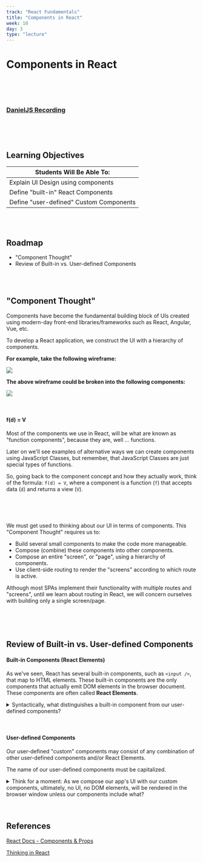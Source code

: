 ```yaml
---
track: "React Fundamentals"
title: "Components in React"
week: 10
day: 3
type: "lecture"
---
```


# Components in React

<br>
<br>
<br>

### [DanielJS Recording](https://generalassembly.zoom.us/rec/share/l4aZfuIyOkmNQ0qaDnen9mty23v4RwBmvE9wYbYrZ8BtYywsrAfQnX_p0tgKH1iH.dT-IvOGE9G6fv0Xk?startTime=1620490804000)

<br>
<br>
<br>

## Learning Objectives

| Students Will Be Able To:               |
| --------------------------------------- |
| Explain UI Design using components      |
| Define "built-in" React Components      |
| Define "user-defined" Custom Components |

<br>
<br>

## Roadmap

- "Component Thought"
- Review of Built-in vs. User-defined Components

<br>
<br>

## "Component Thought"

Components have become the fundamental building block of UIs created using modern-day front-end libraries/frameworks such as React, Angular, Vue, etc.

To develop a React application, we construct the UI with a hierarchy of components.

**For example, take the following wireframe:**

<img src="https://i.imgur.com/hL1T2tH.png">

**The above wireframe could be broken into the following components:**

<img src="https://i.imgur.com/TqerRDf.png">

<br>
<br>
<br>

#### f(d) = V

Most of the components we use in React, will be what are known as "function components", because they are, well ... functions.

Later on we'll see examples of alternative ways we can create components using JavaScript Classes, but remember, that JavaScript Classes are just special types of functions.

So, going back to the component concept and how they actually work, think of the formula: `f(d) = V`, where a component is a function (`f`) that accepts data (`d`) and returns a view (`V`).

<br>
<br>
<br>

We must get used to thinking about our UI in terms of components. This "Component Thought" requires us to:

- Build several small components to make the code more manageable.
- Compose (combine) these components into other components.
- Compose an entire "screen", or "page", using a hierarchy of components.
- Use client-side routing to render the "screens" according to which route is active.

Although most SPAs implement their functionality with multiple routes and "screens", until we learn about routing in React, we will concern ourselves with building only a single screen/page.

<br>
<br>
<br>

## Review of Built-in vs. User-defined Components

#### Built-in Components (React Elements)

As we've seen, React has several built-in components, such as `<input />`, that map to HTML elements. These built-in components are the only components that actually emit DOM elements in the browser document. These components are often called **React Elements**.

<details>
<summary>Syntactically, what distinguishes a built-in component from our user-defined components?</summary>
<p><strong>
React components are lower-cased, for example "&lt;div&gt;".
</strong></p>
</details>

<br>
<br>

#### User-defined Components

Our user-defined "custom" components may consist of any combination of other user-defined components and/or React Elements.

The name of our user-defined components must be capitalized.

<details>
<summary>Think for a moment: As we compose our app's UI with our custom components,  ultimately, no UI, no DOM elements, will be rendered in the browser window unless our components include what?</summary>
<p><strong>
React Elements like "&lt;div&gt;" - HTML is what the browser knows and loves.
</strong></p>
</details>

<br>
<br>

## References

[React Docs - Components & Props](https://facebook.github.io/react/docs/components-and-props.html)

[Thinking in React](https://facebook.github.io/react/docs/thinking-in-react.html)

